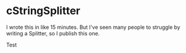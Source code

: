 # cStringSplitter

I wrote this in like 15 minutes.
But I've seen many people to struggle by writing a Splitter,
so I publish this one.

Test
